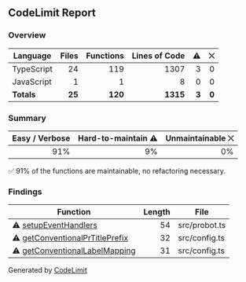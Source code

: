 ## CodeLimit Report

### Overview
| **Language** | **Files** | **Functions** | **Lines of Code** | **⚠** | **⛌** |
| --- | ---: | ---: | ---: | ---: | ---: |
| TypeScript | 24 | 119 | 1307 | 3 | 0 |
| JavaScript | 1 | 1 | 8 | 0 | 0 |
| **Totals** | **25** | **120** | **1315** | **3** | **0** |

### Summary
| **Easy / Verbose** | **Hard-to-maintain ⚠** | **Unmaintainable ⛌** |
| ---: | ---: | ---: |
| 91% | 9% | 0% |

✅ 91% of the functions are maintainable, no refactoring necessary.

### Findings
| **Function** | **Length** | **File** |
| --- | ---: | --- |
| ⚠ [setupEventHandlers](https://github.com/robvanderleek/create-issue-branch/blob/issue-992-Support_PR_Template_on_pull_request_creation/src/probot.ts#L33-L86) | 54 | src/probot.ts |
| ⚠ [getConventionalPrTitlePrefix](https://github.com/robvanderleek/create-issue-branch/blob/issue-992-Support_PR_Template_on_pull_request_creation/src/config.ts#L135-L166) | 32 | src/config.ts |
| ⚠ [getConventionalLabelMapping](https://github.com/robvanderleek/create-issue-branch/blob/issue-992-Support_PR_Template_on_pull_request_creation/src/config.ts#L172-L202) | 31 | src/config.ts |

Generated by [CodeLimit](https://getcodelimit.github.io)
